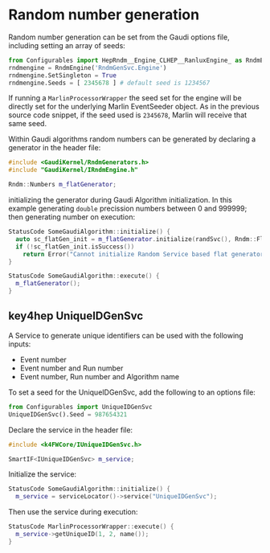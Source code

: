 # Random number generation

Random number generation can be set from the Gaudi options file, including setting an array of seeds:

```python
from Configurables import HepRndm__Engine_CLHEP__RanluxEngine_ as RndmEngine
rndmengine = RndmEngine('RndmGenSvc.Engine')
rndmengine.SetSingleton = True
rndmengine.Seeds = [ 2345678 ] # default seed is 1234567
```

If running a `MarlinProcessorWrapper` the seed set for the engine will be directly set for the underlying Marlin EventSeeder object.
As in the previous source code snippet, if the seed used is `2345678`, Marlin will receive that same seed.

Within Gaudi algorithms random numbers can be generated by declaring a generator in the header file:

```cpp
#include <GaudiKernel/RndmGenerators.h>
#include "GaudiKernel/IRndmEngine.h"

Rndm::Numbers m_flatGenerator;
```

initializing the generator during Gaudi Algorithm initialization. In this example generating `double` precission numbers between 0 and 999999; then generating number on execution:

```cpp
StatusCode SomeGaudiAlgorithm::initialize() {
  auto sc_flatGen_init = m_flatGenerator.initialize(randSvc(), Rndm::Flat(0, 999999));
  if (!sc_flatGen_init.isSuccess())
    return Error("Cannot initialize Random Service based flat generator");
}

StatusCode SomeGaudiAlgorithm::execute() {
  m_flatGenerator();
}
```

## key4hep UniqueIDGenSvc

A Service to generate unique identifiers can be used with the following inputs:
- Event number
- Event number and Run number
- Event number, Run number and Algorithm name

To set a seed for the UniqueIDGenSvc, add the following to an options file:

```python
from Configurables import UniqueIDGenSvc
UniqueIDGenSvc().Seed = 987654321
```

Declare the service in the header file:

```cpp
#include <k4FWCore/IUniqueIDGenSvc.h>

SmartIF<IUniqueIDGenSvc> m_service;
```

Initialize the service:

```cpp
StatusCode SomeGaudiAlgorithm::initialize() {
  m_service = serviceLocator()->service("UniqueIDGenSvc");
```

Then use the service during execution:

```cpp
StatusCode MarlinProcessorWrapper::execute() {
  m_service->getUniqueID(1, 2, name());
}
```
